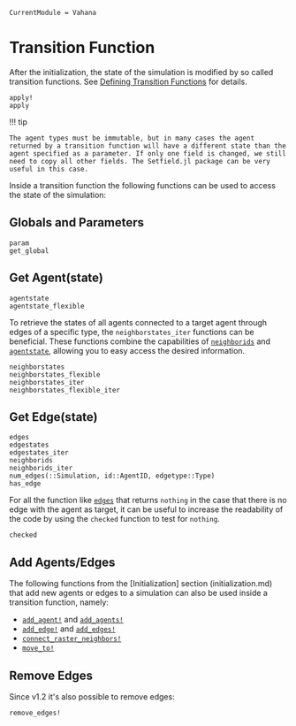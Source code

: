 ```@meta
CurrentModule = Vahana
```

# Transition Function

After the initialization, the state of the simulation is modified by
so called transition functions. See [Defining Transition
Functions](tutorial1.md#Defining-Transition-Functions) for details.

```@docs
apply!
apply
```

!!! tip 

	The agent types must be immutable, but in many cases the agent
	returned by a transition function will have a different state than the
	agent specified as a parameter. If only one field is changed, we still
	need to copy all other fields. The Setfield.jl package can be very
	useful in this case.

Inside a transition function the following functions can be used to
access the state of the simulation:

## Globals and Parameters
```@docs
param
get_global
```

## Get Agent(state)

```@docs
agentstate
agentstate_flexible
```

To retrieve the states of all agents connected to a target agent
through edges of a specific type, the `neighborstates_iter` functions
can be beneficial. These functions combine the capabilities of
[`neighborids`](@ref) and [`agentstate`](@ref), allowing you to
easy access the desired information.

```@docs
neighborstates
neighborstates_flexible
neighborstates_iter
neighborstates_flexible_iter
```

## Get Edge(state)

```@docs
edges
edgestates
edgestates_iter
neighborids
neighborids_iter
num_edges(::Simulation, id::AgentID, edgetype::Type) 
has_edge
```

For all the function like [`edges`](@ref) that returns `nothing` in
the case that there is no edge with the agent as target, it can be
useful to increase the readability of the code by using the `checked`
function to test for `nothing`.

```@docs
checked
```

## Add Agents/Edges

The following functions from the [Initialization] section
(initialization.md) that add new agents or edges to a simulation can
also be used inside a transition function, namely:

* [`add_agent!`](@ref) and [`add_agents!`](@ref)
* [`add_edge!`](@ref) and [`add_edges!`](@ref)
* [`connect_raster_neighbors!`](@ref)
* [`move_to!`](@ref)

## Remove Edges

Since v1.2 it's also possible to remove edges:

```@docs
remove_edges!
```

